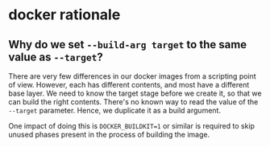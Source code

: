 # docker rationale

## Why do we set `--build-arg target` to the same value as `--target`?

There are very few differences in our docker images from a scripting point of
view. However, each has different contents, and most have a different base
layer. We need to know the target stage before we create it, so that we can
build the right contents. There's no known way to read the value of the
`--target` parameter. Hence, we duplicate it as a build argument.

One impact of doing this is `DOCKER_BUILDKIT=1` or similar is required to skip
unused phases present in the process of building the image.
